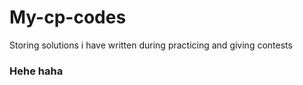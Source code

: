 # My-cp-codes
Storing solutions i have written during practicing and giving contests

### Hehe haha
